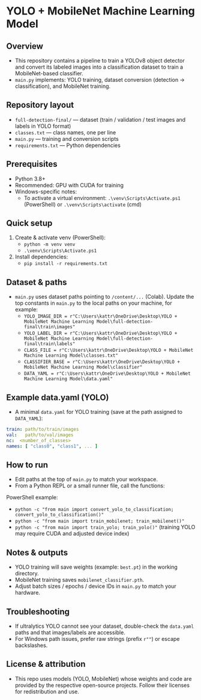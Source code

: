 # YOLO + MobileNet Machine Learning Model

## Overview
- This repository contains a pipeline to train a YOLOv8 object detector and convert its labeled images into a classification dataset to train a MobileNet-based classifier.
- `main.py` implements: YOLO training, dataset conversion (detection -> classification), and MobileNet training.

## Repository layout
- `full-detection-final/`  — dataset (train / validation / test images and labels in YOLO format)
- `classes.txt`            — class names, one per line
- `main.py`                — training and conversion scripts
- `requirements.txt`       — Python dependencies

## Prerequisites
- Python 3.8+
- Recommended: GPU with CUDA for training
- Windows-specific notes:
  - To activate a virtual environment: `.\venv\Scripts\Activate.ps1` (PowerShell) or `.\venv\Scripts\activate` (cmd)

## Quick setup
1. Create & activate venv (PowerShell):
   - `python -m venv venv`
   - `.\venv\Scripts\Activate.ps1`
2. Install dependencies:
   - `pip install -r requirements.txt`

## Dataset & paths
- `main.py` uses dataset paths pointing to `/content/...` (Colab). Update the top constants in `main.py` to the local paths on your machine, for example:
  - `YOLO_IMAGE_DIR = r"C:\Users\kattr\OneDrive\Desktop\YOLO + MobileNet Machine Learning Model\full-detection-final\train\images"`
  - `YOLO_LABEL_DIR = r"C:\Users\kattr\OneDrive\Desktop\YOLO + MobileNet Machine Learning Model\full-detection-final\train\labels"`
  - `CLASS_FILE = r"C:\Users\kattr\OneDrive\Desktop\YOLO + MobileNet Machine Learning Model\classes.txt"`
  - `CLASSIFIER_BASE = r"C:\Users\kattr\OneDrive\Desktop\YOLO + MobileNet Machine Learning Model\classifier"`
  - `DATA_YAML = r"C:\Users\kattr\OneDrive\Desktop\YOLO + MobileNet Machine Learning Model\data.yaml"`

## Example data.yaml (YOLO)
- A minimal `data.yaml` for YOLO training (save at the path assigned to `DATA_YAML`):
```yaml
train: path/to/train/images
val:   path/to/val/images
nc:  <number_of_classes>
names: [ "class0", "class1", ... ]
```

## How to run
- Edit paths at the top of `main.py` to match your workspace.
- From a Python REPL or a small runner file, call the functions:

PowerShell example:
- `python -c "from main import convert_yolo_to_classification; convert_yolo_to_classification()"`
- `python -c "from main import train_mobilenet; train_mobilenet()"`
- `python -c "from main import train_yolo; train_yolo()"`  (training YOLO may require CUDA and adjusted device index)

## Notes & outputs
- YOLO training will save weights (example: `best.pt`) in the working directory.
- MobileNet training saves `mobilenet_classifier.pth`.
- Adjust batch sizes / epochs / device IDs in `main.py` to match your hardware.

## Troubleshooting
- If ultralytics YOLO cannot see your dataset, double-check the `data.yaml` paths and that images/labels are accessible.
- For Windows path issues, prefer raw strings (prefix `r""`) or escape backslashes.

## License & attribution
- This repo uses models (YOLO, MobileNet) whose weights and code are provided by the respective open-source projects. Follow their licenses for redistribution and use.